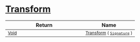 # [Transform](./OnePixelThinning-100663684.md)



| Return | Name | 
| --- | --- | 
| <sub>[Void](https://docs.microsoft.com/en-us/dotnet/api/System.Void)</sub><img width=200/>| <sub>[Transform](./OnePixelThinning-100663684.md) ( [`Signature`](./../../Signature.md) )</sub>| <br>


